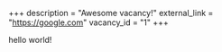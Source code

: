 +++
description = "Awesome vacancy!"
external_link = "https://google.com"
vacancy_id = "1"
+++

hello world!
